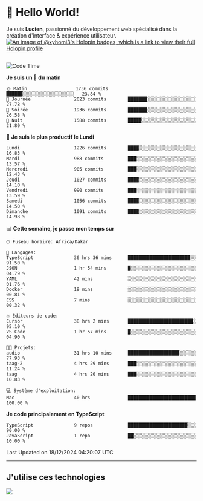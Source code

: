 # 👋 Hello World!

Je suis **Lucien**, passionné du développement web spécialisé dans la création d'interface & expérience utilisateur.
[![An image of @xyhomi3's Holopin badges, which is a link to view their full Holopin profile](https://holopin.me/xyhomi3)](https://holopin.io/@xyhomi3)

##

<!--START_SECTION:waka-->
![Code Time](http://img.shields.io/badge/Code%20Time-2%2C812%20hrs%2024%20mins-blue)

**Je suis un 🐤 du matin** 

```text
🌞 Matin                  1736 commits        ██████░░░░░░░░░░░░░░░░░░░   23.84 % 
🌆 Journée                2023 commits        ███████░░░░░░░░░░░░░░░░░░   27.78 % 
🌃 Soirée                 1936 commits        ███████░░░░░░░░░░░░░░░░░░   26.58 % 
🌙 Nuit                   1588 commits        █████░░░░░░░░░░░░░░░░░░░░   21.80 % 
```
📅 **Je suis le plus productif le Lundi** 

```text
Lundi                    1226 commits        ████░░░░░░░░░░░░░░░░░░░░░   16.83 % 
Mardi                    988 commits         ███░░░░░░░░░░░░░░░░░░░░░░   13.57 % 
Mercredi                 905 commits         ███░░░░░░░░░░░░░░░░░░░░░░   12.43 % 
Jeudi                    1027 commits        ████░░░░░░░░░░░░░░░░░░░░░   14.10 % 
Vendredi                 990 commits         ███░░░░░░░░░░░░░░░░░░░░░░   13.59 % 
Samedi                   1056 commits        ████░░░░░░░░░░░░░░░░░░░░░   14.50 % 
Dimanche                 1091 commits        ████░░░░░░░░░░░░░░░░░░░░░   14.98 % 
```


📊 **Cette semaine, je passe mon temps sur** 

```text
🕑︎ Fuseau horaire: Africa/Dakar

💬 Langages: 
TypeScript               36 hrs 36 mins      ███████████████████████░░   91.50 % 
JSON                     1 hr 54 mins        █░░░░░░░░░░░░░░░░░░░░░░░░   04.79 % 
YAML                     42 mins             ░░░░░░░░░░░░░░░░░░░░░░░░░   01.76 % 
Docker                   19 mins             ░░░░░░░░░░░░░░░░░░░░░░░░░   00.81 % 
CSS                      7 mins              ░░░░░░░░░░░░░░░░░░░░░░░░░   00.32 % 

🔥 Éditeurs de code: 
Cursor                   38 hrs 2 mins       ████████████████████████░   95.10 % 
VS Code                  1 hr 57 mins        █░░░░░░░░░░░░░░░░░░░░░░░░   04.90 % 

🐱‍💻 Projets: 
audio                    31 hrs 10 mins      ███████████████████░░░░░░   77.93 % 
taag-2                   4 hrs 29 mins       ███░░░░░░░░░░░░░░░░░░░░░░   11.24 % 
taag                     4 hrs 20 mins       ███░░░░░░░░░░░░░░░░░░░░░░   10.83 % 

💻 Système d'exploitation: 
Mac                      40 hrs              █████████████████████████   100.00 % 
```

**Je code principalement en TypeScript** 

```text
TypeScript               9 repos             ██████████████████████░░░   90.00 % 
JavaScript               1 repo              ██░░░░░░░░░░░░░░░░░░░░░░░   10.00 % 
```




 Last Updated on 18/12/2024 04:20:07 UTC
<!--END_SECTION:waka-->
---

## J'utilise ces technologies

<p align="left">
  <a href="https://skillicons.dev">
    <img src="https://skillicons.dev/icons?i=ts,js,md,scss,tailwind,react,docker,express,astro,vite,nextjs,vercel,figma,ableton" />
  </a>
</p>

